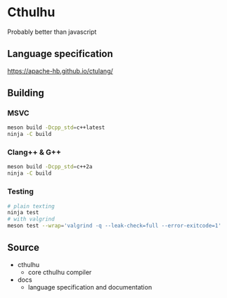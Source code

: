 # Cthulhu

Probably better than javascript

## Language specification

<https://apache-hb.github.io/ctulang/>

## Building

### MSVC

```sh
meson build -Dcpp_std=c++latest
ninja -C build
```

### Clang++ & G++

```sh
meson build -Dcpp_std=c++2a
ninja -C build
```

### Testing

```sh
# plain texting
ninja test
# with valgrind 
meson test --wrap='valgrind -q --leak-check=full --error-exitcode=1'
```

## Source

- cthulhu
  - core cthulhu compiler
- docs
  - language specification and documentation

